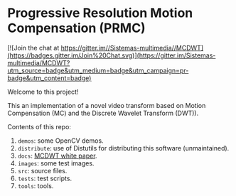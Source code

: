 # Progressive Resolution Motion Compensation (PRMC)

[![Join the chat at https://gitter.im//Sistemas-multimedia//MCDWT](https://badges.gitter.im/Join%20Chat.svg)](https://gitter.im/Sistemas-multimedia/MCDWT?utm_source=badge&utm_medium=badge&utm_campaign=pr-badge&utm_content=badge)

Welcome to this project!

This an implementation of a novel video transform based on Motion Compensation (MC) and the Discrete Wavelet Transform (DWT)).

Contents of this repo:

1. `demos`: some OpenCV demos.
2. `distribute`: use of Distutils for distributing this software (unmaintained).
3. `docs`: [MCDWT white paper](https://sistemas-multimedia.github.io/MCDWT/).
4. `images`: some test images.
5. `src`: source files.
7. `tests`: test scripts.
8. `tools`: tools.
